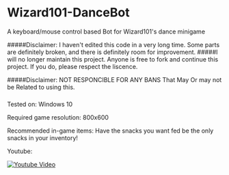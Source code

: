 # Wizard101-DanceBot
A keyboard/mouse control based Bot for Wizard101's dance minigame

#####Disclaimer: I haven't edited this code in a very long time. Some parts are definitely broken, and there is definitely room for improvement.
#####I will no longer maintain this project. Anyone is free to fork and continue this project. If you do, please respect the liscence.

#####Disclaimer:
        NOT RESPONCIBLE FOR ANY BANS That May Or may not be Related to using this.
#####
Tested on: Windows 10

Required game resolution: 800x600

Recommended in-game items: Have the snacks you want fed be the only snacks in your inventory!

Youtube:

[![Youtube Video](http://img.youtube.com/vi/sF2UW-xGq4w/0.jpg)](http://www.youtube.com/watch?v=sF2UW-xGq4w)
